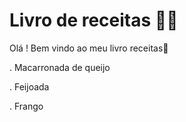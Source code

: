 # Livro de receitas :man_cook:

Olá ! Bem vindo ao meu livro receitas:wave:

. Macarronada de queijo

. Feijoada

. Frango